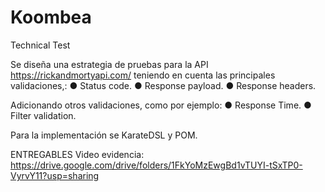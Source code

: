 # Koombea
Technical Test

Se diseña una estrategia de pruebas para la API https://rickandmortyapi.com/ teniendo en cuenta las principales validaciones,:
● Status code.
● Response payload.
● Response headers.

Adicionando otros validaciones, como por ejemplo:
● Response Time.
● Filter validation.

Para la implementación se KarateDSL y POM.

ENTREGABLES
Video evidencia: https://drive.google.com/drive/folders/1FkYoMzEwgBd1vTUYI-tSxTP0-VyrvY11?usp=sharing

